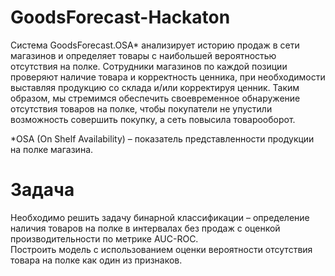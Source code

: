 # GoodsForecast-Hackaton
Система GoodsForecast.OSA* анализирует историю продаж в сети магазинов и определяет товары с наибольшей вероятностью отсутствия на полке. 
Сотрудники магазинов по каждой позиции проверяют наличие товара и корректность ценника, при необходимости выставляя продукцию со склада и/или корректируя ценник.
Таким образом, мы стремимся обеспечить своевременное обнаружение отсутствия товаров на полке, чтобы покупатели не упустили возможность совершить покупку, а сеть повысила товарооборот. 
 
*OSA (On  Shelf Availability) – показатель представленности продукции на полке магазина.
# Задача
Необходимо решить задачу бинарной классификации – определение наличия товаров на полке в интервалах без продаж с оценкой производительности по метрике AUC-ROC.<br>
Построить модель с использованием оценки вероятности отсутствия товара на полке как один из признаков.

